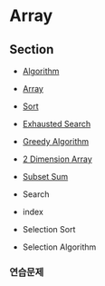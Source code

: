 # Array

## Section

- [Algorithm](./algorithm.md)

- [Array](./array.md)

- [Sort](./sort.md)

- [Exhausted Search](./exhausted_search.md)

- [Greedy Algorithm](./greedy.md)

- [2 Dimension Array](./2_dimension_array.md)

- [Subset Sum](./subset_sum.md)

- Search

- index

- Selection Sort

- Selection Algorithm

### 연습문제
